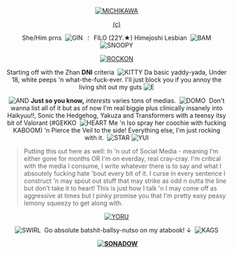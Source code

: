 <div align="center"> 

[![MICHIKAWA](https://pbs.twimg.com/media/GMpGecPbgAAyW_l?format=png&name=small)](https://x.com/tei03/status/1786318051052556662)

[(c)](https://x.com/tei03)

She/Him prns	‎ ![GIN](https://pixels.crd.co/assets/images/gallery68/1445305c.gif?v=99d3974e)⠀؛⠀FILO (22Y.★) Himejoshi Lesbian	‎ ![BAM](https://64.media.tumblr.com/c4287d58613b15034a70eebbce9bebb9/558928f97b1d2545-3c/s75x75_c1/929a8c08c9480919e767c3b6f5dd31afe16d24a3.gifv) ![SNOOPY](https://watermelon.crd.co/assets/images/gallery02/68bfed73.gif?v=6332de85) 

[![ROCKON](https://external-media.spacehey.net/media/sI0VQrDC1DGUVGu8fpQa0jkxDbC4F1ofCXj1BMCxJ7xA=/https://i1.glitter-graphics.org/pub/2792/2792511el0qw5fi93.gif)](https://www.instagram.com/p/CZRedcCJwZG/?igsh=MTcxZGVrbTBoZTNsdQ==)

Starting off with the Zhan **DNI** criteria	‎ ![KITTY](https://64.media.tumblr.com/4e86ac2609a822fcc0d27b8eb2ff7904/979aeaa541231801-fa/s75x75_c1/572dc7f4234698beac69108dac3c802eaf0823c7.gifv) Da basic yaddy-yada, Under 18, white peeps 'n what-the-fuck-ever. I'll just block you if you annoy the living shit out my guts ![E](https://pixels.crd.co/assets/images/gallery33/352b57c7.gif?v=99d3974e)

![AND](https://pix.crd.co/assets/images/gallery01/a820e547.gif?v=bae75af9) **Just so you know,** *interests* varies tons of medias.	‎ ![DOMO](https://nustufff.carrd.co/assets/images/gallery22/0f412000.gif?v=5bcf7cb9)	‎ Don't wanna list all of it but as of now I'm real biggie plus clinically insanely into Haikyuu!!, Sonic the Hedgehog, Yakuza and Transformers with a teensy itsy bit of Valorant (#GEKKO	‎ ![HEART](https://watermelon.crd.co/assets/images/gallery02/05d17eb5.gif?v=6332de85) Me 'n Iso spray her coochie with fucking KABOOM) 'n Pierce the Veil to the side! Everything else, I'm just rocking with it.	‎ 	‎‎![STAR](https://github.com/user-attachments/assets/42621151-300b-4def-be88-558fc5d118ed) ![YUI](https://pixels.crd.co/assets/images/gallery148/ea0e7586.gif?v=99d3974e)

</div>

> Putting this out here as well: In 'n out of Social Media - meaning I'm either gone for months OR I'm on everday, real cray-cray. I'm critical with the media I consume, I write whatever there is to say and what I absoutely fucking hate 'bout every bit of it. ‎I curse in every sentence I construct 'n may spout out stuff that may strike as odd n outta the line but don't take it to heart! This is just how I talk 'n I may come off as aggressive at times but I pinky promise you that I'm pretty easy peasy lemony squeezy to get along with.
⠀
<div align="center"> 

[![YORU](https://pbs.twimg.com/media/GWAtvy-XQAI1Dxd?format=jpg&name=small)](https://x.com/astrodid/status/1828511885295341893)


![SWIRL](https://enchantments.carrd.co/assets/images/gallery01/ea3bd16e.gif?v=5c8435d5)	‎ Go absolute batshit-ballsy-nutso on my atabook! ↓ 	‎ ![KAGS](https://yokai.crd.co/assets/images/gallery28/18a46261.gif?v=b4df531c)


‎ **[![SONADOW](https://supplies.ju.mp/assets/images/gallery14/a9188e60.jpg?v=6a50b904)](https://gekko.atabook.org/)** 

</div>
